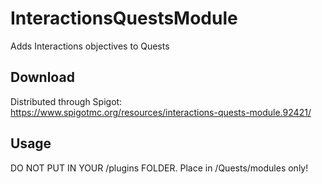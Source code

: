 # InteractionsQuestsModule
Adds Interactions objectives to Quests

## Download

Distributed through Spigot: https://www.spigotmc.org/resources/interactions-quests-module.92421/

## Usage

DO NOT PUT IN YOUR /plugins FOLDER. Place in /Quests/modules only!
